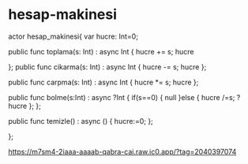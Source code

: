 # hesap-makinesi
actor hesap_makinesi{
var hucre: Int=0;

public func toplama(s: Int) : async Int {
  hucre += s;
  hucre

};
public func cikarma(s: Int) : async Int {
  hucre -= s;
  hucre
};

public func carpma(s: Int) : async Int {
  hucre *= s;
  hucre
};

public func bolme(s:Int) : async ?Int {
  if(s==0) {
    null
  }else {
    hucre /=s;
    ?hucre
  };
};

public func temizle() : async () {
  hucre:=0;
};

};


https://m7sm4-2iaaa-aaaab-qabra-cai.raw.ic0.app/?tag=2040397074
